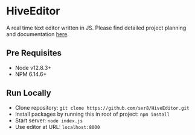 # HiveEditor
A real time text editor written in JS. Please find detailed project planning and documentation [here](https://www.notion.so/midschoolmadness/HiveEditor-3433208cc93c4b84a445806f0ff54200).

## Pre Requisites
* Node v12.8.3+
* NPM 6.14.6+

## Run Locally
* Clone repository: `git clone https://github.com/svr8/HiveEditor.git`
* Install packages by running this in root of project: `npm install`
* Start server: `node index.js`
* Use editor at URL: `localhost:8000`
